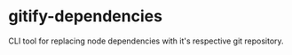# gitify-dependencies
CLI tool for replacing node dependencies with it's respective git repository.
